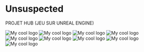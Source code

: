 # Unsuspected

PROJET HUB (JEU SUR UNREAL ENGINE)

<img src="/for_README/unreal-engine-4-logo.jpg" alt="My cool logo"/>                                                          


<img src="/for_README/readmePage1.png" alt="My cool logo"/> 

<img src="/for_README/readmePage2.png" alt="My cool logo"/>

<img src="/for_README/readmePage3.png" alt="My cool logo"/>

<img src="/for_README/readmePage4.png" alt="My cool logo"/>

<img src="/for_README/readmePage5.png" alt="My cool logo"/>

<img src="/for_README/readmePage6.png" alt="My cool logo"/>

<img src="/for_README/readmePage7.png" alt="My cool logo"/>

<img src="/for_README/readmePage8.png" alt="My cool logo"/>


